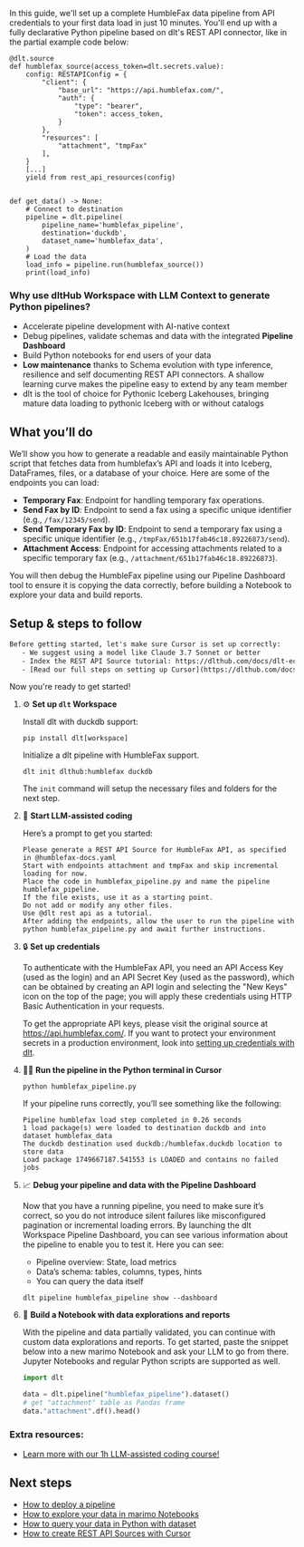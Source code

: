 In this guide, we'll set up a complete HumbleFax data pipeline from API credentials to your first data load in just 10 minutes. You'll end up with a fully declarative Python pipeline based on dlt's REST API connector, like in the partial example code below:

```python-outcome
@dlt.source
def humblefax_source(access_token=dlt.secrets.value):
    config: RESTAPIConfig = {
        "client": {
            "base_url": "https://api.humblefax.com/",
            "auth": {
                "type": "bearer",
                "token": access_token,
            }
        },
        "resources": [
            "attachment", "tmpFax"
        ],
    }
    [...]
    yield from rest_api_resources(config)


def get_data() -> None:
    # Connect to destination
    pipeline = dlt.pipeline(
        pipeline_name='humblefax_pipeline',
        destination='duckdb',
        dataset_name='humblefax_data', 
    )
    # Load the data
    load_info = pipeline.run(humblefax_source())
    print(load_info) 
```

### Why use dltHub Workspace with LLM Context to generate Python pipelines?

- Accelerate pipeline development with AI-native context
- Debug pipelines, validate schemas and data with the integrated **Pipeline Dashboard**
- Build Python notebooks for end users of your data
- **Low maintenance** thanks to Schema evolution with type inference, resilience and self documenting REST API connectors. A shallow learning curve makes the pipeline easy to extend by any team member
- dlt is the tool of choice for Pythonic Iceberg Lakehouses, bringing mature data loading to pythonic Iceberg with or without catalogs

## What you’ll do

We’ll show you how to generate a readable and easily maintainable Python script that fetches data from humblefax’s API and loads it into Iceberg, DataFrames, files, or a database of your choice. Here are some of the endpoints you can load:

- **Temporary Fax**: Endpoint for handling temporary fax operations.
- **Send Fax by ID**: Endpoint to send a fax using a specific unique identifier (e.g., `/fax/12345/send`).
- **Send Temporary Fax by ID**: Endpoint to send a temporary fax using a specific unique identifier (e.g., `/tmpFax/651b17fab46c18.89226873/send`).
- **Attachment Access**: Endpoint for accessing attachments related to a specific temporary fax (e.g., `/attachment/651b17fab46c18.89226873`).

You will then debug the HumbleFax pipeline using our Pipeline Dashboard tool to ensure it is copying the data correctly, before building a Notebook to explore your data and build reports.

## Setup & steps to follow

```default
Before getting started, let's make sure Cursor is set up correctly:
   - We suggest using a model like Claude 3.7 Sonnet or better
   - Index the REST API Source tutorial: https://dlthub.com/docs/dlt-ecosystem/verified-sources/rest_api/ and add it to context as **@dlt rest api**
   - [Read our full steps on setting up Cursor](https://dlthub.com/docs/dlt-ecosystem/llm-tooling/cursor-restapi#23-configuring-cursor-with-documentation)
```

Now you're ready to get started!

1. ⚙️ **Set up `dlt` Workspace**
    
    Install dlt with duckdb support:
    ```shell
    pip install dlt[workspace]
    ```

    Initialize a dlt pipeline with HumbleFax support.
    ```shell
    dlt init dlthub:humblefax duckdb
    ```

    The `init` command will setup the necessary files and folders for the next step.
    
2. 🤠 **Start LLM-assisted coding**
    
    Here’s a prompt to get you started:
    
    ```prompt
    Please generate a REST API Source for HumbleFax API, as specified in @humblefax-docs.yaml 
    Start with endpoints attachment and tmpFax and skip incremental loading for now. 
    Place the code in humblefax_pipeline.py and name the pipeline humblefax_pipeline. 
    If the file exists, use it as a starting point. 
    Do not add or modify any other files. 
    Use @dlt rest api as a tutorial. 
    After adding the endpoints, allow the user to run the pipeline with python humblefax_pipeline.py and await further instructions.
    ```

    
3. 🔒 **Set up credentials** 
    
    To authenticate with the HumbleFax API, you need an API Access Key (used as the login) and an API Secret Key (used as the password), which can be obtained by creating an API login and selecting the "New Keys" icon on the top of the page; you will apply these credentials using HTTP Basic Authentication in your requests.
    
    To get the appropriate API keys, please visit the original source at https://api.humblefax.com/.
    If you want to protect your environment secrets in a production environment, look into [setting up credentials with dlt](https://dlthub.com/docs/walkthroughs/add_credentials).
    
4. 🏃‍♀️ **Run the pipeline in the Python terminal in Cursor**
    
    ```shell
    python humblefax_pipeline.py
    ```
    
    If your pipeline runs correctly, you’ll see something like the following:
    
    ```shell
    Pipeline humblefax load step completed in 0.26 seconds
    1 load package(s) were loaded to destination duckdb and into dataset humblefax_data
    The duckdb destination used duckdb:/humblefax.duckdb location to store data
    Load package 1749667187.541553 is LOADED and contains no failed jobs
    ```
    
5. 📈 **Debug your pipeline and data with the Pipeline Dashboard**

    Now that you have a running pipeline, you need to make sure it’s correct, so you do not introduce silent failures like misconfigured pagination or incremental loading errors. By launching the dlt Workspace Pipeline Dashboard, you can see various information about the pipeline to enable you to test it. Here you can see:
    - Pipeline overview: State, load metrics
    - Data’s schema: tables, columns, types, hints
    - You can query the data itself
    
    ```shell
    dlt pipeline humblefax_pipeline show --dashboard
    ```
    
6. 🐍 **Build a Notebook with data explorations and reports**

    With the pipeline and data partially validated, you can continue with custom data explorations and reports. To get started, paste the snippet below into a new marimo Notebook and ask your LLM to go from there. Jupyter Notebooks and regular Python scripts are supported as well.

    
    ```python
    import dlt

   data = dlt.pipeline("humblefax_pipeline").dataset()
   # get "attachment" table as Pandas frame
   data."attachment".df().head()
    ```

### Extra resources:

- [Learn more with our 1h LLM-assisted coding course!](https://www.youtube.com/watch?v=GGid70rnJuM)

## Next steps

- [How to deploy a pipeline](https://dlthub.com/docs/walkthroughs/deploy-a-pipeline)
- [How to explore your data in marimo Notebooks](https://dlthub.com/docs/general-usage/dataset-access/marimo)
- [How to query your data in Python with dataset](https://dlthub.com/docs/general-usage/dataset-access/dataset)
- [How to create REST API Sources with Cursor](https://dlthub.com/docs/dlt-ecosystem/llm-tooling/cursor-restapi)
